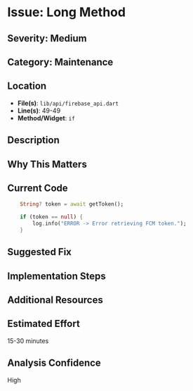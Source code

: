 # Issue: Long Method

## Severity: Medium

## Category: Maintenance

## Location
- **File(s)**: `lib/api/firebase_api.dart`
- **Line(s)**: 49-49
- **Method/Widget**: `if`

## Description


## Why This Matters


## Current Code
```dart
    String? token = await getToken();

    if (token == null) {
        log.info("ERROR -> Error retrieving FCM token.");
    }   

```

## Suggested Fix


## Implementation Steps


## Additional Resources


## Estimated Effort
15-30 minutes

## Analysis Confidence
High
